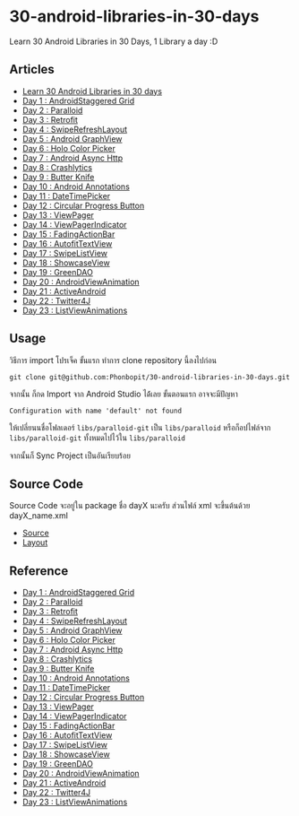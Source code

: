 30-android-libraries-in-30-days
===============================

Learn 30 Android Libraries in 30 Days, 1 Library a day :D

## Articles

- [Learn 30 Android Libraries in 30 days](http://devahoy.com/2014/07/30-android-libraries-in-30-days/)
- [Day 1 : AndroidStaggered Grid](http://devahoy.com/2014/07/day-1-android-staggeredgrid/) 
- [Day 2 : Paralloid](http://devahoy.com/2014/07/day-2-learn-paralloid/)
- [Day 3 : Retrofit](http://devahoy.com/2014/07/day-3-learn-retrofit/)
- [Day 4 : SwipeRefreshLayout](http://devahoy.com/2014/07/day-4-learn-swipe-refresh-layout/)
- [Day 5 : Android GraphView](http://devahoy.com/2014/07/day-5-learn-android-graphview/)
- [Day 6 : Holo Color Picker](http://devahoy.com/2014/07/day-6-learn-holo-color-picker/)
- [Day 7 : Android Async Http](http://devahoy.com/2014/07/day-7-learn-android-async-http/)
- [Day 8 : Crashlytics](http://devahoy.com/2014/07/day-8-try-crashlytics/)  
- [Day 9 : Butter Knife](http://devahoy.com/2014/07/day-9-learn-butter-knife/)
- [Day 10 : Android Annotations](http://devahoy.com/2014/07/day-10-learn-android-annotations/)
- [Day 11 : DateTimePicker](http://devahoy.com/2014/07/day-11-learn-datetimepicker/)
- [Day 12 : Circular Progress Button](http://devahoy.com/2014/07/day-12-learn-circular-progress-button/)
- [Day 13 : ViewPager](http://devahoy.com/2014/07/day-13-getting-started-with-view-pager-android/)
- [Day 14 : ViewPagerIndicator](http://devahoy.com/2014/07/day-14-learn-viewpager-indicator/)
- [Day 15 : FadingActionBar](http://devahoy.com/2014/07/day-15-learn-fading-actionbar/)
- [Day 16 : AutofitTextView](http://devahoy.com/2014/07/day-16-try-autofit-textview/)
- [Day 17 : SwipeListView](http://devahoy.com/2014/07/day-17-learn-swipe-listview/)
- [Day 18 : ShowcaseView](http://devahoy.com/2014/07/day-18-learn-showcaseview/)
- [Day 19 : GreenDAO](http://devahoy.com/2014/07/day-19-learn-greendao/)
- [Day 20 : AndroidViewAnimation](http://devahoy.com/2014/07/day-20-learn-android-view-animations/)
- [Day 21 : ActiveAndroid](http://devahoy.com/2014/07/day-21-learn-active-android/)
- [Day 22 : Twitter4J](http://devahoy.com/2014/07/day-22-learn-twitter4j/)
- [Day 23 : ListViewAnimations](http://devahoy.com/2014/08/day-23-learn-listview-animations/)

## Usage

วิธีการ import โปรเจ็ค ขั้นแรก ทำการ clone repository นี้ลงไปก่อน

    git clone git@github.com:Phonbopit/30-android-libraries-in-30-days.git

จากนั้น ก็กด Import จาก Android Studio ได้้เลย ขั้นตอนแรก อาจจะมีปัญหา 

    Configuration with name 'default' not found

ให้เปลี่ยนนชื่อโฟลเดอร์ `libs/paralloid-git` เป็น `libs/paralloid` หรือก็อปไฟล์จาก `libs/paralloid-git` ทั้งหมดไปไว้ใน `libs/paralloid` 

จากนั้นก็ Sync Project เป็นอันเรียบร้อย

## Source Code

Source Code จะอยู่ใน package ชื่อ dayX นะครับ  ส่วนไฟล์ xml จะขึ้นต้นด้วย dayX_name.xml


- [Source](app/src/main/java/com/devahoy/learn30androidlibraries)
- [Layout](https://github.com/Phonbopit/30-android-libraries-in-30-days/tree/master/app/src/main/res/layout)


## Reference

- [Day 1 : AndroidStaggered Grid](https://github.com/etsy/AndroidStaggeredGrid) 
- [Day 2 : Paralloid](https://github.com/chrisjenx/Paralloid)
- [Day 3 : Retrofit](http://square.github.io/retrofit/)
- [Day 4 : SwipeRefreshLayout](https://developer.android.com/reference/android/support/v4/widget/SwipeRefreshLayout.html)
- [Day 5 : Android GraphView](http://android-graphview.org/)
- [Day 6 : Holo Color Picker](https://github.com/LarsWerkman/HoloColorPicker)
- [Day 7 : Android Async Http](http://loopj.com/android-async-http/)
- [Day 8 : Crashlytics](https://try.crashlytics.com/)  
- [Day 9 : Butter Knife](http://jakewharton.github.io/butterknife/)
- [Day 10 : Android Annotations](http://androidannotations.org/)
- [Day 11 : DateTimePicker](https://github.com/flavienlaurent/datetimepicker)
- [Day 12 : Circular Progress Button](https://github.com/dmytrodanylyk/circular-progress-button)
- [Day 13 : ViewPager](http://developer.android.com/reference/android/support/v4/view/ViewPager.html)
- [Day 14 : ViewPagerIndicator](http://viewpagerindicator.com/)
- [Day 15 : FadingActionBar](https://github.com/ManuelPeinado/FadingActionBar)
- [Day 16 : AutofitTextView](https://github.com/grantland/android-autofittextview)
- [Day 17 : SwipeListView](https://github.com/47deg/android-swipelistview)
- [Day 18 : ShowcaseView](https://github.com/amlcurran/ShowcaseView)
- [Day 19 : GreenDAO](http://greendao-orm.com/)
- [Day 20 : AndroidViewAnimation](https://github.com/daimajia/AndroidViewAnimations)
- [Day 21 : ActiveAndroid](www.activeandroid.com/)
- [Day 22 : Twitter4J](http://twitter4j.org/en/index.html)
- [Day 23 : ListViewAnimations](https://github.com/nhaarman/ListViewAnimations)